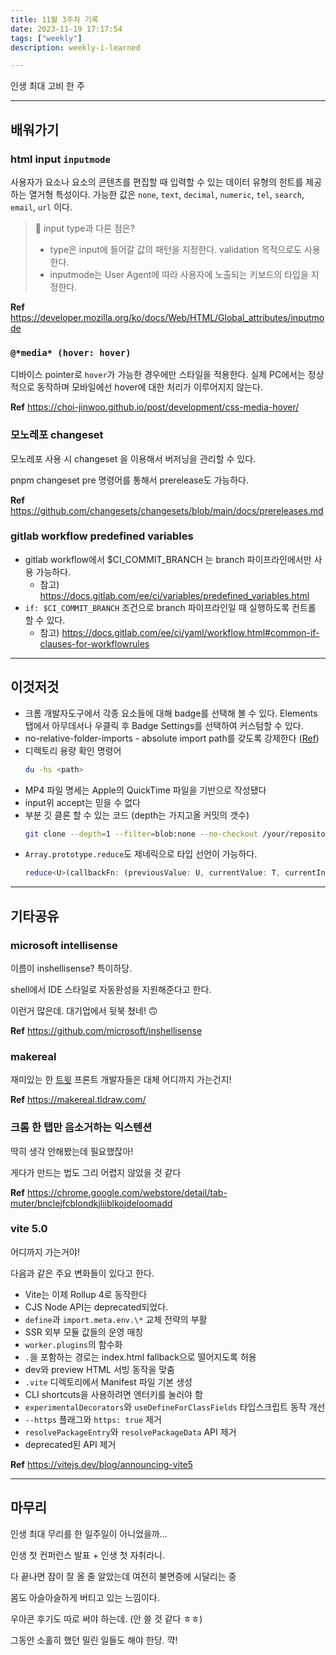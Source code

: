 ```yaml
---
title: 11월 3주차 기록
date: 2023-11-19 17:17:54
tags: ["weekly"]
description: weekly-i-learned

---
```


인생 최대 고비 한 주

<!-- more -->

---

## 배워가기

### html input `inputmode`

사용자가 요소나 요소의 콘텐츠를 편집할 때 입력할 수 있는 데이터 유형의 힌트를 제공하는 열거형 특성이다. 가능한 값은 `none`, `text`, `decimal`, `numeric`, `tel`, `search`, `email`, `url` 이다.

> 🤔 input type과 다른 점은?
>
> - type은 input에 들어갈 값의 패턴을 지정한다. validation 목적으로도 사용한다.
> - inputmode는 User Agent에 따라 사용자에 노출되는 키보드의 타입을 지정한다.

**Ref** https://developer.mozilla.org/ko/docs/Web/HTML/Global_attributes/inputmode

### `@*media* (hover: hover)`

디바이스 pointer로 `hover`가 가능한 경우에만 스타일을 적용한다. 실제 PC에서는 정상적으로 동작하며 모바일에선 hover에 대한 처리가 이루어지지 않는다.

**Ref** https://choi-jinwoo.github.io/post/development/css-media-hover/

### 모노레포 changeset

모노레포 사용 시 changeset 을 이용해서 버저닝을 관리할 수 있다.

pnpm changeset pre 명령어를 통해서 prerelease도 가능하다.

**Ref** https://github.com/changesets/changesets/blob/main/docs/prereleases.md

### gitlab workflow predefined variables

- gitlab workflow에서 $CI_COMMIT_BRANCH 는 branch 파이프라인에서만 사용 가능하다.
  - 참고) https://docs.gitlab.com/ee/ci/variables/predefined_variables.html
- `if: $CI_COMMIT_BRANCH` 조건으로 branch 파이프라인일 때 실행하도록 컨트롤 할 수 있다.
  - 참고) https://docs.gitlab.com/ee/ci/yaml/workflow.html#common-if-clauses-for-workflowrules

---

## 이것저것

- 크롬 개발자도구에서 각종 요소들에 대해 badge를 선택해 볼 수 있다. Elements 탭에서 아무데서나 우클릭 후 Badge Settings를 선택하여 커스텀할 수 있다.
- no-relative-folder-imports - absolute import path를 갖도록 강제한다 ([Ref](https://www.npmjs.com/package/eslint-plugin-no-relative-import-paths))
- 디렉토리 용량 확인 명령어
  ```bash
  du -hs <path>
  ```
- MP4 파일 명세는 Apple의 QuickTime 파일을 기반으로 작성됐다
- input위 accept는 믿을 수 없다
- 부분 깃 클론 할 수 있는 코드 (depth는 가지고올 커밋의 갯수)
  ```bash
  git clone --depth=1 --filter=blob:none --no-checkout /your/repository/here /destination/path
  ```
- `Array.prototype.reduce`도 제네릭으로 타입 선언이 가능하다.
  ```typescript
  reduce<U>(callbackFn: (previousValue: U, currentValue: T, currentIndex: number, array: T[]) => U initialValue: U): U;
  ```

---

## 기타공유

### microsoft intellisense

이름이 inshellisense? 특이하당.

shell에서 IDE 스타일로 자동완성을 지원해준다고 한다.

이런거 많은데. 대기업에서 뒷북 쳤네! 🙃

**Ref** <https://github.com/microsoft/inshellisense>

### makereal

재미있는 한 [트윗](https://twitter.com/multikev/status/1724908185361011108?t=onpg59mYNvZIVivm7Fonaw&s=19) 프론트 개발자들은 대체 어디까지 가는건지!

**Ref** <https://makereal.tldraw.com/>

### 크롬 한 탭만 음소거하는 익스텐션

딱히 생각 안해봤는데 필요했잖아!

게다가 만드는 법도 그리 어렵지 않았을 것 같다

**Ref** <https://chrome.google.com/webstore/detail/tab-muter/bnclejfcblondkjliiblkojdeloomadd>

### vite 5.0

어디까지 가는거야!

다음과 같은 주요 변화들이 있다고 한다.

- Vite는 이제 Rollup 4로 동작한다
- CJS Node API는 deprecated되었다.
- `define`과 `import.meta.env.\*` 교체 전략의 부활
- SSR 외부 모듈 값들의 운영 매칭
- `worker.plugins`의 함수화
- `.`을 포함하는 경로는 index.html fallback으로 떨어지도록 허용
- dev와 preview HTML 서빙 동작을 맞춤
- `.vite` 디렉토리에서 Manifest 파일 기본 생성
- CLI shortcuts을 사용하려면 엔터키를 눌러야 함
- `experimentalDecorators`와 `useDefineForClassFields` 타입스크립트 동작 개선
- `--https` 플래그와 `https: true` 제거
- `resolvePackageEntry`와 `resolvePackageData` API 제거
- deprecated된 API 제거

**Ref** <https://vitejs.dev/blog/announcing-vite5>

---

## 마무리

인생 최대 무리를 한 일주일이 아니었을까...

인생 첫 컨퍼런스 발표 + 인생 첫 자취라니.

다 끝나면 잠이 잘 올 줄 알았는데 여전히 불면증에 시달리는 중

몸도 아슬아슬하게 버티고 있는 느낌이다.

우아콘 후기도 따로 써야 하는데. (안 쓸 것 같다 ㅎㅎ)

그동안 소홀히 했던 밀린 일들도 해야 한당. 꺅!
